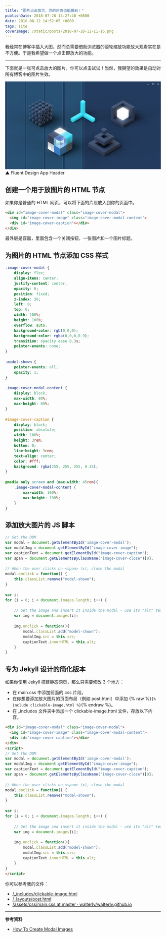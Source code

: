 ```yaml
---
title: "图片点击放大，你的网页也能做到！"
publishDate: 2018-07-28 13:27:40 +0800
date: 2018-08-12 14:52:05 +0800
tags: site
coverImage: /static/posts/2018-07-28-11-11-16.png
---
```


我经常在博客中插入大图，然而总需要借助浏览器的滚轮缩放功能放大观看实在是不方便。于是我希望做一个点击即放大的功能。

---

下面就是一张可点击放大的图片，你可以点击试试！当然，我期望的效果是自动对所有博客中的图片生效。

![Fluent Design App Header](/static/posts/2018-07-28-11-11-16.png)  
▲ Fluent Design App Header

<div id="toc"></div>

## 创建一个用于放图片的 HTML 节点

如果你是普通的 HTML 网页，可以将下面的片段放入到你的页面中。

```html
<div id="image-cover-modal" class="image-cover-modal">
  <img id="image-cover-image" class="image-cover-modal-content">
  <div id="image-cover-caption"></div>
</div>
```

最外层是容器，里面包含一个关闭按钮，一张图片和一个图片标题。

## 为图片的 HTML 节点添加 CSS 样式

```css
.image-cover-modal {
    display: flex;
    align-items: center;
    justify-content: center;
    opacity: 0;
    position: fixed;
    z-index: 30;
    left: 0;
    top: 0;
    width: 100%;
    height: 100%;
    overflow: auto;
    background-color: rgb(0,0,0);
    background-color: rgba(0,0,0,0.9);
    transition: opacity ease 0.3s;
    pointer-events: none;
}

.model-shown {
    pointer-events: all;
    opacity: 1;
}

.image-cover-modal-content {
    display: block;
    max-width: 80%;
    max-height: 80%;
}

#image-cover-caption {
    display: block;
    position: absolute;
    width: 100%;
    height: 3rem;
    bottom: 0;
    line-height: 3rem;
    text-align: center;
    color: #fff;
    background: rgba(255, 255, 255, 0.33);
}

@media only screen and (max-width: 45rem){
    .image-cover-modal-content {
        max-width: 100%;
        max-height: 100%;
    }
}
```

## 添加放大图片的 JS 脚本

```js
// Get the DOM
var modal = document.getElementById('image-cover-modal');
var modalImg = document.getElementById("image-cover-image");
var captionText = document.getElementById("image-cover-caption");
var span = document.getElementsByClassName("image-cover-close")[0];

// When the user clicks on <span> (x), close the modal
modal.onclick = function() {
    this.classList.remove("model-shown");
}

var i;
for (i = 0; i < document.images.length; i++) {

    // Get the image and insert it inside the modal - use its "alt" text as a caption
    var img = document.images[i];

    img.onclick = function(){
        modal.classList.add("model-shown");
        modalImg.src = this.src;
        captionText.innerHTML = this.alt;
    }
}
```

## 专为 Jekyll 设计的简化版本

如果你使用 Jekyll 搭建静态网页，那么只需要修改 3 个地方：

- 在 main.css 中添加前面的 css 片段。
- 在你想要添加放大图片的页面布局（例如 post.html）中添加 {% raw %}`{% include clickable-image.html %}`{% endraw %}。
- 在 _includes 文件夹中添加一个 clickable-image.html 文件，存放以下内容。

```html
<div id="image-cover-modal" class="image-cover-modal">
  <img id="image-cover-image" class="image-cover-modal-content">
  <div id="image-cover-caption"></div>
</div>
<script>
// Get the DOM
var modal = document.getElementById('image-cover-modal');
var modalImg = document.getElementById("image-cover-image");
var captionText = document.getElementById("image-cover-caption");
var span = document.getElementsByClassName("image-cover-close")[0];

// When the user clicks on <span> (x), close the modal
modal.onclick = function() {
    this.classList.remove("model-shown");
}

var i;
for (i = 0; i < document.images.length; i++) {

    // Get the image and insert it inside the modal - use its "alt" text as a caption
    var img = document.images[i];

    img.onclick = function(){
        modal.classList.add("model-shown");
        modalImg.src = this.src;
        captionText.innerHTML = this.alt;
    }
}
</script>
```

你可以参考我的文件：

- [/_includes/clickable-image.html](https://github.com/walterlv/walterlv.github.io/blob/master/_includes/clickable-image.html)
- [/_layouts/post.html](https://github.com/walterlv/walterlv.github.io/blob/eb07c3b685f94d8ce3963fb9f4a71f6346190355/_layouts/post.html#L32)
- [/assets/css/main.css at master · walterlv/walterlv.github.io](https://github.com/walterlv/walterlv.github.io/blob/master/assets/css/main.css)

---

**参考资料**

- [How To Create Modal Images](https://www.w3schools.com/howto/howto_css_modal_images.asp)

